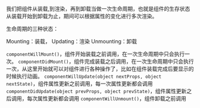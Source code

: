 
我们把组件从装载,到渲染，再到卸载当做一次生命周期，也就是组件的生存状态从装载开始到卸载为止，期间可以根据属性的变化进行多次渲染。

生命周期的三种状态：

Mounting：装载，
Updating：渲染
Unmounting：卸载

`componentWillMount()`，组件开始装载之前调用，在一次生命周期中只会执行一次。
`componentDidMount()`，组件完成装载之后调用，在一次生命周期中只会执行一次，从这里开始就可以对组件进行各种操作了，比如在组件装载完成后要显示的时候执行动画。
`componentWillUpdate(object nextProps, object nextState)`，组件属性更新之前调用，每一次属性更新都会调用
`componentDidUpdate(object prevProps, object prevState)`，组件属性更新之后调用，每次属性更新都会调用
`componentWillUnmount()`，组件卸载之前调用